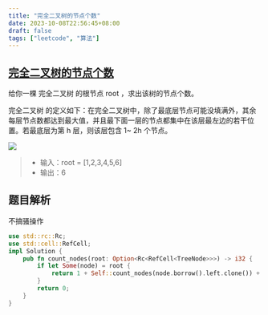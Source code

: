 ```yaml
---
title: "完全二叉树的节点个数"
date: 2023-10-08T22:56:45+08:00
draft: false
tags: ["leetcode", "算法"]
---
```


## [完全二叉树的节点个数](https://leetcode.cn/problems/count-complete-tree-nodes/)

给你一棵 完全二叉树 的根节点 root ，求出该树的节点个数。

完全二叉树 的定义如下：在完全二叉树中，除了最底层节点可能没填满外，其余每层节点数都达到最大值，并且最下面一层的节点都集中在该层最左边的若干位置。若最底层为第 h 层，则该层包含 1~ 2h 个节点。

![](https://assets.leetcode.com/uploads/2021/01/14/complete.jpg)

>- 输入：root = [1,2,3,4,5,6]
>- 输出：6

## 题目解析

不搞骚操作
```rust
use std::rc::Rc;
use std::cell::RefCell;
impl Solution {
    pub fn count_nodes(root: Option<Rc<RefCell<TreeNode>>>) -> i32 {
        if let Some(node) = root {
            return 1 + Self::count_nodes(node.borrow().left.clone()) + Self::count_nodes(node.borrow().right.clone());
        }
        return 0;
    }
}
```

